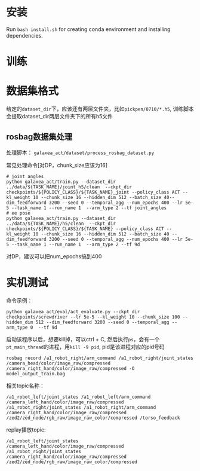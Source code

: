 

# 安装
Run `bash install.sh` for creating conda environment and installing dependencies. 

# 训练

# 数据集格式
给定的`dataset_dir`下，应该还有两层文件夹，比如`pickpen/0710/*.h5`, 训练脚本会提取dataset_dir两层文件夹下的所有h5文件

## rosbag数据集处理
处理脚本： `galaxea_act/dataset/process_rosbag_dataset.py`

常见处理命令[对DP，chunk_size应该为16]
```
# joint angles
python galaxea_act/train.py --dataset_dir ../data/${TASK_NAME}/joint_h5/clean  --ckpt_dir checkpoints/${POLICY_CLASS}/${TASK_NAME}_joint --policy_class ACT --kl_weight 10 --chunk_size 16 --hidden_dim 512 --batch_size 40--dim_feedforward 3200 --seed 0 --temporal_agg --num_epochs 400 --lr 5e-5 --task_name 1 --run_name 1  --arm_type 2 --tf joint_angles 
# ee pose
python galaxea_act/train.py --dataset_dir ../data/${TASK_NAME}/h5/clean  --ckpt_dir checkpoints/${POLICY_CLASS}/${TASK_NAME} --policy_class ACT --kl_weight 10 --chunk_size 16 --hidden_dim 512 --batch_size 40 --dim_feedforward 3200 --seed 0 --temporal_agg --num_epochs 400 --lr 5e-5 --task_name 1 --run_name 1  --arm_type 2 --tf 9d
```
对DP，建议可以把num_epochs搞到400
# 实机测试

命令示例：
```
python galaxea_act/eval/act_evaluate.py --ckpt_dir checkpoints/screwdriver --lr 5e-5 --kl_weight 10 --chunk_size 100 --hidden_dim 512 --dim_feedforward 3200 --seed 0 --temporal_agg --arm_type 0  --tf 9d
```
启动该程序以后，想要kill掉，可以ctrl + C, 然后执行`ps`，会有一个`pt_main_thread`的进程，用`kill -9 pid`, pid是该进程对应的pid号码

```
rosbag record /a1_robot_right/arm_command /a1_robot_right/joint_states /camera_head/color/image_raw/compressed /camera_right_hand/color/image_raw/compressed -O model_output_train.bag
```

相关topic名称：
```
/a1_robot_left/joint_states /a1_robot_left/arm_command /camera_left_hand/color/image_raw/compressed /a1_robot_right/joint_states /a1_robot_right/arm_command /camera_right_hand/color/image_raw/compressed  /zed2/zed_node/rgb_raw/image_raw_color/compressed /torso_feedback
```

replay播放topic:
```
/a1_robot_left/joint_states /camera_left_hand/color/image_raw/compressed /a1_robot_right/joint_states /camera_right_hand/color/image_raw/compressed  /zed2/zed_node/rgb_raw/image_raw_color/compressed
```

